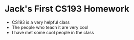 # Jack's First CS193 Homework
- CS193 is a very helpful class
- The people who teach it are very cool
- I have met some cool people in the class
